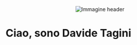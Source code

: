 <div style="display: flex; flex-direction: row; justify-content: center; align-items: center;">
 <img src="" alt="Immagine header" />
</div>
 <div>
  <h1>Ciao, sono Davide Tagini</h1>
 </div>
